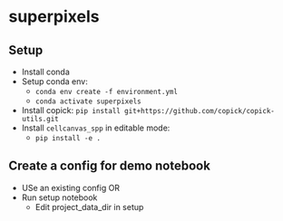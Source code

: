 # superpixels

## Setup

- Install conda
- Setup conda env:
  - `conda env create -f environment.yml`
  - `conda activate superpixels`
- Install copick: `pip install git+https://github.com/copick/copick-utils.git`
- Install `cellcanvas_spp` in editable mode:
  - `pip install -e .`

## Create a config for demo notebook
- USe an existing config OR
- Run setup notebook
  - Edit project_data_dir in setup
